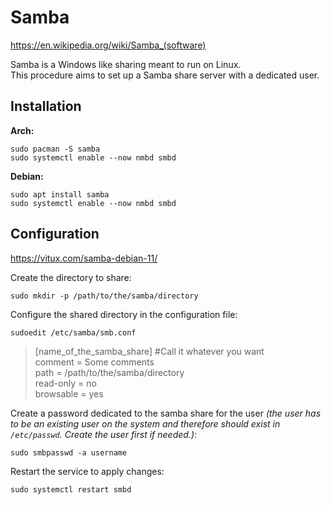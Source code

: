 # Samba
  
https://en.wikipedia.org/wiki/Samba_(software)  
  
Samba is a Windows like sharing meant to run on Linux.  
This procedure aims to set up a Samba share server with a dedicated user.  
  

## Installation

**Arch:** 

```
sudo pacman -S samba
sudo systemctl enable --now nmbd smbd
```
  
**Debian:**

```
sudo apt install samba
sudo systemctl enable --now nmbd smbd
```

## Configuration

https://vitux.com/samba-debian-11/  
  
Create the directory to share:  
```
sudo mkdir -p /path/to/the/samba/directory
```
 
Configure the shared directory in the configuration file:  
```
sudoedit /etc/samba/smb.conf
```
  
> [name_of_the_samba_share] #Call it whatever you want  
> comment = Some comments  
> path = /path/to/the/samba/directory  
> read-only = no  
> browsable = yes  
  
Create a password dedicated to the samba share for the user *(the user has to be an existing user on the system and therefore should exist in `/etc/passwd`. Create the user first if needed.)*:  
```
sudo smbpasswd -a username
```
  
Restart the service to apply changes:  
```
sudo systemctl restart smbd
```
